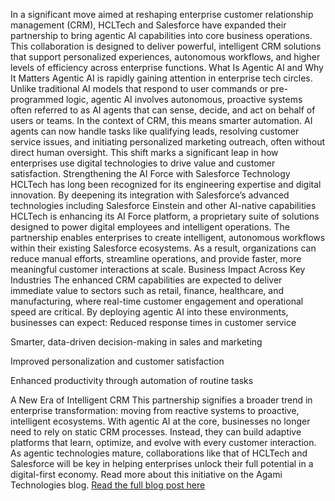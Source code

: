 In a significant move aimed at reshaping enterprise customer relationship management (CRM), HCLTech and Salesforce have expanded their partnership to bring agentic AI capabilities into core business operations. This collaboration is designed to deliver powerful, intelligent CRM solutions that support personalized experiences, autonomous workflows, and higher levels of efficiency across enterprise functions.
What Is Agentic AI and Why It Matters
Agentic AI is rapidly gaining attention in enterprise tech circles. Unlike traditional AI models that respond to user commands or pre-programmed logic, agentic AI involves autonomous, proactive systems often referred to as AI agents that can sense, decide, and act on behalf of users or teams.
In the context of CRM, this means smarter automation. AI agents can now handle tasks like qualifying leads, resolving customer service issues, and initiating personalized marketing outreach, often without direct human oversight. This shift marks a significant leap in how enterprises use digital technologies to drive value and customer satisfaction.
Strengthening the AI Force with Salesforce Technology
HCLTech has long been recognized for its engineering expertise and digital innovation. By deepening its integration with Salesforce’s advanced technologies including Salesforce Einstein and other AI-native capabilities HCLTech is enhancing its AI Force platform, a proprietary suite of solutions designed to power digital employees and intelligent operations.
The partnership enables enterprises to create intelligent, autonomous workflows within their existing Salesforce ecosystems. As a result, organizations can reduce manual efforts, streamline operations, and provide faster, more meaningful customer interactions at scale.
Business Impact Across Key Industries
The enhanced CRM capabilities are expected to deliver immediate value to sectors such as retail, finance, healthcare, and manufacturing, where real-time customer engagement and operational speed are critical. By deploying agentic AI into these environments, businesses can expect:
Reduced response times in customer service


Smarter, data-driven decision-making in sales and marketing


Improved personalization and customer satisfaction


Enhanced productivity through automation of routine tasks


A New Era of Intelligent CRM
This partnership signifies a broader trend in enterprise transformation: moving from reactive systems to proactive, intelligent ecosystems. With agentic AI at the core, businesses no longer need to rely on static CRM processes. Instead, they can build adaptive platforms that learn, optimize, and evolve with every customer interaction.
As agentic technologies mature, collaborations like that of HCLTech and Salesforce will be key in helping enterprises unlock their full potential in a digital-first economy.
Read more about this initiative on the Agami Technologies blog.
<a href="https://agamitechnologies.com/blog/hcltech-salesforce-expand-agentic-ai-in-enterprise-crm">Read the full blog post here</a>
